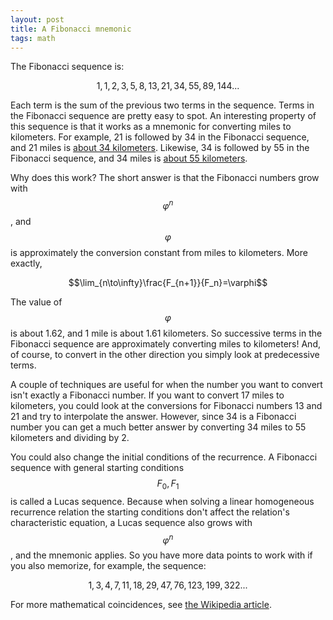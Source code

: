 ```yaml
---
layout: post
title: A Fibonacci mnemonic
tags: math
---
```


The Fibonacci sequence is:

$$1, 1, 2, 3, 5, 8, 13, 21, 34, 55, 89, 144...$$

Each term is the sum of the previous two terms in the sequence. Terms in the Fibonacci sequence are pretty easy to spot. An interesting property of this sequence is that it works as a mnemonic for converting miles to kilometers. For example, 21 is followed by 34 in the Fibonacci sequence, and 21 miles is [about 34 kilometers](https://encrypted.google.com/search?q=21+miles+to+kilometers). Likewise, 34 is followed by 55 in the Fibonacci sequence, and 34 miles is [about 55 kilometers](https://encrypted.google.com/search?q=34+miles+to+kilometers).

Why does this work? The short answer is that the Fibonacci numbers grow with $$\varphi^n$$, and $$\varphi$$ is approximately the conversion constant from miles to kilometers. More exactly,

$$\lim_{n\to\infty}\frac{F_{n+1}}{F_n}=\varphi$$

The value of $$\varphi$$ is about 1.62, and 1 mile is about 1.61 kilometers. So successive terms in the Fibonacci sequence are approximately converting miles to kilometers! And, of course, to convert in the other direction you simply look at predecessive terms.

A couple of techniques are useful for when the number you want to convert isn't exactly a Fibonacci number. If you want to convert 17 miles to kilometers, you could look at the conversions for Fibonacci numbers 13 and 21 and try to interpolate the answer. However, since 34 is a Fibonacci number you can get a much better answer by converting 34 miles to 55 kilometers and dividing by 2. 

You could also change the initial conditions of the recurrence. A Fibonacci sequence with general starting conditions $$F_{0}, F_{1}$$ is called a Lucas sequence. Because when solving a linear homogeneous recurrence relation the starting conditions don't affect the relation's characteristic equation, a Lucas sequence also grows with $$\varphi^n$$, and the mnemonic applies. So you have more data points to work with if you also memorize, for example, the sequence:

$$1, 3, 4, 7, 11, 18, 29, 47, 76, 123, 199, 322...$$

For more mathematical coincidences, see [the Wikipedia article](https://en.wikipedia.org/wiki/Mathematical_coincidence).